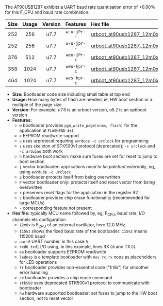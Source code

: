 The AT90USB1287 exhibits a UART baud rate quantisation error of +0.00% for this F_CPU and baud rate combination.

|Size|Usage|Version|Features|Hex file|
|:-:|:-:|:-:|:-:|:--|
|252|256|u7.7|`w-u-jPr--`|[urboot_at90usb1287_12m0x_+125k0_uart0_rxd2_txd3_lednop.hex](https://raw.githubusercontent.com/stefanrueger/urboot.hex/main/mcus/at90usb1287/external_oscillator/fcpu_12m0x/br_+125k0/urboot_at90usb1287_12m0x_+125k0_uart0_rxd2_txd3_lednop.hex)|
|252|256|u7.7|`w-u-jpr--`|[urboot_at90usb1287_12m0x_+125k0_uart0_rxd2_txd3_lednop_fr.hex](https://raw.githubusercontent.com/stefanrueger/urboot.hex/main/mcus/at90usb1287/external_oscillator/fcpu_12m0x/br_+125k0/urboot_at90usb1287_12m0x_+125k0_uart0_rxd2_txd3_lednop_fr.hex)|
|376|512|u7.7|`weu-jPr-c`|[urboot_at90usb1287_12m0x_+125k0_uart0_rxd2_txd3_ee_lednop_fr_ce.hex](https://raw.githubusercontent.com/stefanrueger/urboot.hex/main/mcus/at90usb1287/external_oscillator/fcpu_12m0x/br_+125k0/urboot_at90usb1287_12m0x_+125k0_uart0_rxd2_txd3_ee_lednop_fr_ce.hex)|
|358|1024|u7.7|`weu-hpr-c`|[urboot_at90usb1287_12m0x_+125k0_uart0_rxd2_txd3_ee_lednop_fr_ce_hw.hex](https://raw.githubusercontent.com/stefanrueger/urboot.hex/main/mcus/at90usb1287/external_oscillator/fcpu_12m0x/br_+125k0/urboot_at90usb1287_12m0x_+125k0_uart0_rxd2_txd3_ee_lednop_fr_ce_hw.hex)|
|464|1024|u7.7|`wes-hpr-c`|[urboot_at90usb1287_12m0x_+125k0_uart0_rxd2_txd3_ee_lednop_fr_ce_stk500_hw.hex](https://raw.githubusercontent.com/stefanrueger/urboot.hex/main/mcus/at90usb1287/external_oscillator/fcpu_12m0x/br_+125k0/urboot_at90usb1287_12m0x_+125k0_uart0_rxd2_txd3_ee_lednop_fr_ce_stk500_hw.hex)|

- **Size:** Bootloader code size including small table at top end
- **Usage:** How many bytes of flash are needed, ie, HW boot section or a multiple of the page size
- **Version:** For example, u7.6 is an urboot version, o5.2 is an optiboot version
- **Features:**
  + `w` bootloader provides `pgm_write_page(sram, flash)` for the application at `FLASHEND-4+1`
  + `e` EEPROM read/write support
  + `u` uses urprotocol requiring `avrdude -c urclock` for programming
  + `s` uses skeleton of STK500v1 protocol (deprecated); `-c urclock` and `-c arduino` both work
  + `h` hardware boot section: make sure fuses are set for reset to jump to boot section
  + `j` vector bootloader: applications *need to be patched externally*, eg, using `avrdude -c urclock`
  + `p` bootloader protects itself from being overwritten
  + `P` vector bootloader only: protects itself and reset vector from being overwritten
  + `r` preserves reset flags for the application in the register R2
  + `c` bootloader provides chip erase functionality (recommended for large MCUs)
  + `-` corresponding feature not present
- **Hex file:** typically MCU name followed by, eg, F<sub>CPU</sub>, baud rate, I/O channels etc configuration
  + `12m0x` is F<sub>CPU</sub> of an external oscillator, here 12.0 MHz
  + `115k2` shows the fixed baud rate of the bootloader: `115k2` means 115200 baud
  + `uart0` UART number, in this case `0`
  + `rxd0 txd1` I/O using, in this example, lines RX `D0` and TX `D1`
  + `ee` bootloader supports EEPROM read/write
  + `lednop` is a template bootloader with `mov rx,rx` nops as placeholders for LED operations
  + `fr` bootloader provides non-essential code ("frills") for smoother error handling
  + `ce` bootloader provides a chip erase command
  + `stk500` uses deprecated STK500v1 protocol to communicate with bootloader
  + `hw` hardware supported bootloader: set fuses to jump to the HW boot section, not to reset vector
